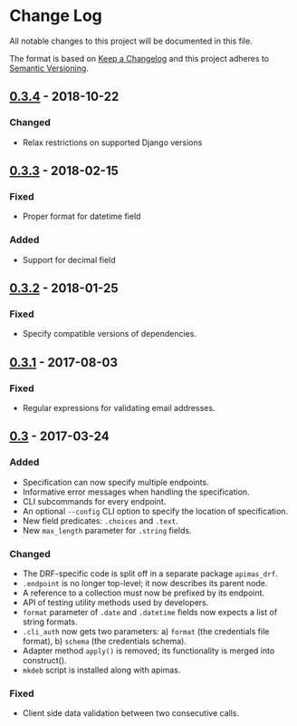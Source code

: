 # Change Log
All notable changes to this project will be documented in this file.

The format is based on [Keep a Changelog](http://keepachangelog.com/)
and this project adheres to [Semantic Versioning](http://semver.org/).

## [0.3.4] - 2018-10-22
### Changed
- Relax restrictions on supported Django versions

## [0.3.3] - 2018-02-15
### Fixed
- Proper format for datetime field

### Added
- Support for decimal field

## [0.3.2] - 2018-01-25
### Fixed
- Specify compatible versions of dependencies.

## [0.3.1] - 2017-08-03
### Fixed
- Regular expressions for validating email addresses.

## [0.3] - 2017-03-24
### Added
- Specification can now specify multiple endpoints.
- Informative error messages when handling the specification.
- CLI subcommands for every endpoint.
- An optional `--config` CLI option to specify the location of
  specification.
- New field predicates: `.choices` and `.text`.
- New `max_length` parameter for `.string` fields.

### Changed
- The DRF-specific code is split off in a separate package `apimas_drf`.
- `.endpoint` is no longer top-level; it now describes its parent node.
- A reference to a collection must now be prefixed by its endpoint.
- API of testing utility methods used by developers.
- `format` parameter of `.date` and `.datetime` fields now expects a list of
  string formats.
- `.cli_auth` now gets two parameters:
  a) `format` (the credentials file format),
  b) `schema` (the credentials schema).
- Adapter method `apply()` is removed; its functionality is merged into
  construct().
- `mkdeb` script is installed along with apimas.

### Fixed
- Client side data validation between two consecutive calls.

[0.3]: https://github.com/grnet/apimas/tree/0.3
[0.3.1]: https://github.com/grnet/apimas/tree/0.3.1
[0.3.2]: https://github.com/grnet/apimas/tree/0.3.2
[0.3.3]: https://github.com/grnet/apimas/tree/0.3.3
[0.3.4]: https://github.com/grnet/apimas/tree/0.3.4
